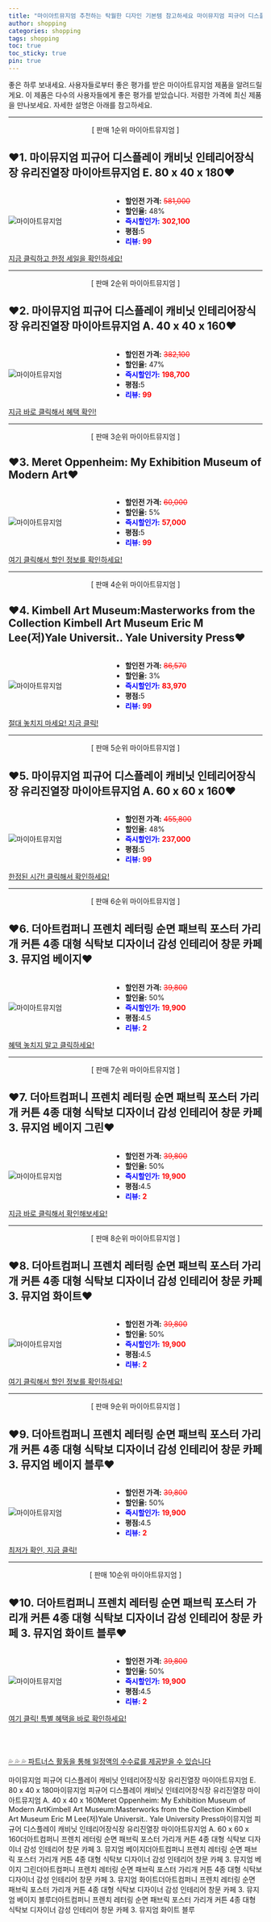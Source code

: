 ```yaml
---
title: "마이아트뮤지엄 추천하는 탁월한 디자인 기본템 참고하세요 마이뮤지엄 피규어 디스플레이 캐비닛 인테리어장식장"
author: shopping
categories: shopping
tags: shopping
toc: true
toc_sticky: true
pin: true
---
```

좋은 하루 보내세요. 사용자들로부터 좋은 평가를 받은 마이아트뮤지엄 제품을 알려드릴게요. 이 제품은 다수의 사용자들에게 좋은 평가를 받았습니다. 저렴한 가격에 최신 제품을 만나보세요. 자세한 설명은 아래를 참고하세요.

---
<p class="toplist" style="margin: 0 auto; display: block; width: fit-content;">[ 판매 1순위 마이아트뮤지엄 ]</p>

<h2><strong>❤️1. 마이뮤지엄 피규어 디스플레이 캐비닛 인테리어장식장 유리진열장 마이아트뮤지엄 E.  80 x 40 x 180❤️</strong></h2>

<div style="display: flex; align-items: center;">
    <div style="flex: 0.4;">
        <img src="https://thumbnail9.coupangcdn.com/thumbnails/remote/230x230ex/image/vendor_inventory/c292/deb69f5e97104e9b4ef3bfb99df7009202b64b111906f5ae863810c97963.jpg" alt="마이아트뮤지엄" style="max-width: 100%;">
    </div>
    <div style="flex: 0.6; margin-left: 10px;">
        <ul>
            <li><strong>할인전 가격:</strong> <del style="color: red;">581,000</del></li>
            <li><strong>할인율:</strong> 48%</li>
            <li><span style='color:blue'><strong>즉시할인가:</strong></span> <span style='color:red'><strong>302,100</strong></span></li>
            <li><strong>평점:</strong>5</li>
            <li><span style='color:blue'><strong>리뷰:</strong></span> <span style='color:red'><strong>99</strong></span></li>
        </ul>
    </div>
</div>
<div class="center">
    <a href="https://selin100587001.github.io?lptag=AF9450613&subid=githubio&pageKey=7623869941&traceid=V0-153&itemId=20218815575&vendorItemId=87308401381" class="myButton">
        지금 클릭하고 한정 세일을 확인하세요!
    </a>
</div>


---
<p class="toplist" style="margin: 0 auto; display: block; width: fit-content;">[ 판매 2순위 마이아트뮤지엄 ]</p>

<h2><strong>❤️2. 마이뮤지엄 피규어 디스플레이 캐비닛 인테리어장식장 유리진열장 마이아트뮤지엄 A. 40 x 40 x 160❤️</strong></h2>

<div style="display: flex; align-items: center;">
    <div style="flex: 0.4;">
        <img src="https://thumbnail6.coupangcdn.com/thumbnails/remote/230x230ex/image/vendor_inventory/22c9/d362897b8151cf4380d0794c560bce0d5d80d9c72eff28024d91c2f069dd.jpg" alt="마이아트뮤지엄" style="max-width: 100%;">
    </div>
    <div style="flex: 0.6; margin-left: 10px;">
        <ul>
            <li><strong>할인전 가격:</strong> <del style="color: red;">382,100</del></li>
            <li><strong>할인율:</strong> 47%</li>
            <li><span style='color:blue'><strong>즉시할인가:</strong></span> <span style='color:red'><strong>198,700</strong></span></li>
            <li><strong>평점:</strong>5</li>
            <li><span style='color:blue'><strong>리뷰:</strong></span> <span style='color:red'><strong>99</strong></span></li>
        </ul>
    </div>
</div>
<div class="center">
    <a href="https://selin100587001.github.io?lptag=AF9450613&subid=githubio&pageKey=7623869941&traceid=V0-153&itemId=20218815582&vendorItemId=87308401395" class="myButton">
        지금 바로 클릭해서 혜택 확인!
    </a>
</div>


---
<p class="toplist" style="margin: 0 auto; display: block; width: fit-content;">[ 판매 3순위 마이아트뮤지엄 ]</p>

<h2><strong>❤️3. Meret Oppenheim: My Exhibition Museum of Modern Art❤️</strong></h2>

<div style="display: flex; align-items: center;">
    <div style="flex: 0.4;">
        <img src="https://thumbnail6.coupangcdn.com/thumbnails/remote/230x230ex/image/vendor_inventory/069f/88b752405ef5a44ea03f26e1dcb23ab9ecf30db50b16ec3bfc15381f1a21.png" alt="마이아트뮤지엄" style="max-width: 100%;">
    </div>
    <div style="flex: 0.6; margin-left: 10px;">
        <ul>
            <li><strong>할인전 가격:</strong> <del style="color: red;">60,000</del></li>
            <li><strong>할인율:</strong> 5%</li>
            <li><span style='color:blue'><strong>즉시할인가:</strong></span> <span style='color:red'><strong>57,000</strong></span></li>
            <li><strong>평점:</strong>5</li>
            <li><span style='color:blue'><strong>리뷰:</strong></span> <span style='color:red'><strong>99</strong></span></li>
        </ul>
    </div>
</div>
<div class="center">
    <a href="https://selin100587001.github.io?lptag=AF9450613&subid=githubio&pageKey=7141303241&traceid=V0-153&itemId=17929724001&vendorItemId=85092044683" class="myButton">
        여기 클릭해서 할인 정보를 확인하세요!
    </a>
</div>


---
<p class="toplist" style="margin: 0 auto; display: block; width: fit-content;">[ 판매 4순위 마이아트뮤지엄 ]</p>

<h2><strong>❤️4. Kimbell Art Museum:Masterworks from the Collection Kimbell Art Museum Eric M Lee(저)Yale Universit.. Yale University Press❤️</strong></h2>

<div style="display: flex; align-items: center;">
    <div style="flex: 0.4;">
        <img src="https://thumbnail8.coupangcdn.com/thumbnails/remote/230x230ex/image/vendor_inventory/343c/db12f75a6421d6f264c039a7c502f5d673208979dd6e74f3135f7777ce4d.jpg" alt="마이아트뮤지엄" style="max-width: 100%;">
    </div>
    <div style="flex: 0.6; margin-left: 10px;">
        <ul>
            <li><strong>할인전 가격:</strong> <del style="color: red;">86,570</del></li>
            <li><strong>할인율:</strong> 3%</li>
            <li><span style='color:blue'><strong>즉시할인가:</strong></span> <span style='color:red'><strong>83,970</strong></span></li>
            <li><strong>평점:</strong>5</li>
            <li><span style='color:blue'><strong>리뷰:</strong></span> <span style='color:red'><strong>99</strong></span></li>
        </ul>
    </div>
</div>
<div class="center">
    <a href="https://selin100587001.github.io?lptag=AF9450613&subid=githubio&pageKey=7276545565&traceid=V0-153&itemId=18569171830&vendorItemId=85706378705" class="myButton">
        절대 놓치지 마세요! 지금 클릭!
    </a>
</div>


---
<p class="toplist" style="margin: 0 auto; display: block; width: fit-content;">[ 판매 5순위 마이아트뮤지엄 ]</p>

<h2><strong>❤️5. 마이뮤지엄 피규어 디스플레이 캐비닛 인테리어장식장 유리진열장 마이아트뮤지엄 A. 60 x 60 x 160❤️</strong></h2>

<div style="display: flex; align-items: center;">
    <div style="flex: 0.4;">
        <img src="https://thumbnail8.coupangcdn.com/thumbnails/remote/230x230ex/image/vendor_inventory/40b9/715829cd1cc4d0fb2d87751e10607ee99a325801ffc79c45a7e80847e7e5.jpg" alt="마이아트뮤지엄" style="max-width: 100%;">
    </div>
    <div style="flex: 0.6; margin-left: 10px;">
        <ul>
            <li><strong>할인전 가격:</strong> <del style="color: red;">455,800</del></li>
            <li><strong>할인율:</strong> 48%</li>
            <li><span style='color:blue'><strong>즉시할인가:</strong></span> <span style='color:red'><strong>237,000</strong></span></li>
            <li><strong>평점:</strong>5</li>
            <li><span style='color:blue'><strong>리뷰:</strong></span> <span style='color:red'><strong>99</strong></span></li>
        </ul>
    </div>
</div>
<div class="center">
    <a href="https://selin100587001.github.io?lptag=AF9450613&subid=githubio&pageKey=7623869941&traceid=V0-153&itemId=20218815578&vendorItemId=87308401388" class="myButton">
        한정된 시간! 클릭해서 확인하세요!
    </a>
</div>


---
<p class="toplist" style="margin: 0 auto; display: block; width: fit-content;">[ 판매 6순위 마이아트뮤지엄 ]</p>

<h2><strong>❤️6. 더아트컴퍼니 프렌치 레터링 순면 패브릭 포스터 가리개 커튼 4종 대형 식탁보 디자이너 감성 인테리어 창문 카페 3. 뮤지엄 베이지❤️</strong></h2>

<div style="display: flex; align-items: center;">
    <div style="flex: 0.4;">
        <img src="https://thumbnail8.coupangcdn.com/thumbnails/remote/230x230ex/image/vendor_inventory/e0c4/3a21a29593820aa59c27f80d6b2248d7fb9d7a3a764682ac73972d07339d.jpg" alt="마이아트뮤지엄" style="max-width: 100%;">
    </div>
    <div style="flex: 0.6; margin-left: 10px;">
        <ul>
            <li><strong>할인전 가격:</strong> <del style="color: red;">39,800</del></li>
            <li><strong>할인율:</strong> 50%</li>
            <li><span style='color:blue'><strong>즉시할인가:</strong></span> <span style='color:red'><strong>19,900</strong></span></li>
            <li><strong>평점:</strong>4.5</li>
            <li><span style='color:blue'><strong>리뷰:</strong></span> <span style='color:red'><strong>2</strong></span></li>
        </ul>
    </div>
</div>
<div class="center">
    <a href="https://selin100587001.github.io?lptag=AF9450613&subid=githubio&pageKey=8035286466&traceid=V0-153&itemId=22479760971&vendorItemId=90123893471" class="myButton">
        혜택 놓치지 말고 클릭하세요!
    </a>
</div>


---
<p class="toplist" style="margin: 0 auto; display: block; width: fit-content;">[ 판매 7순위 마이아트뮤지엄 ]</p>

<h2><strong>❤️7. 더아트컴퍼니 프렌치 레터링 순면 패브릭 포스터 가리개 커튼 4종 대형 식탁보 디자이너 감성 인테리어 창문 카페 3. 뮤지엄 베이지 그린❤️</strong></h2>

<div style="display: flex; align-items: center;">
    <div style="flex: 0.4;">
        <img src="https://thumbnail8.coupangcdn.com/thumbnails/remote/230x230ex/image/vendor_inventory/4c7f/b84ff4bf1ac17be4d1a0737f5581faee5204a8dd85fe1bd53f896f9a353f.jpg" alt="마이아트뮤지엄" style="max-width: 100%;">
    </div>
    <div style="flex: 0.6; margin-left: 10px;">
        <ul>
            <li><strong>할인전 가격:</strong> <del style="color: red;">39,800</del></li>
            <li><strong>할인율:</strong> 50%</li>
            <li><span style='color:blue'><strong>즉시할인가:</strong></span> <span style='color:red'><strong>19,900</strong></span></li>
            <li><strong>평점:</strong>4.5</li>
            <li><span style='color:blue'><strong>리뷰:</strong></span> <span style='color:red'><strong>2</strong></span></li>
        </ul>
    </div>
</div>
<div class="center">
    <a href="https://selin100587001.github.io?lptag=AF9450613&subid=githubio&pageKey=8035286466&traceid=V0-153&itemId=22479760725&vendorItemId=90123893579" class="myButton">
        지금 바로 클릭해서 확인해보세요!
    </a>
</div>


---
<p class="toplist" style="margin: 0 auto; display: block; width: fit-content;">[ 판매 8순위 마이아트뮤지엄 ]</p>

<h2><strong>❤️8. 더아트컴퍼니 프렌치 레터링 순면 패브릭 포스터 가리개 커튼 4종 대형 식탁보 디자이너 감성 인테리어 창문 카페 3. 뮤지엄 화이트❤️</strong></h2>

<div style="display: flex; align-items: center;">
    <div style="flex: 0.4;">
        <img src="https://thumbnail10.coupangcdn.com/thumbnails/remote/230x230ex/image/vendor_inventory/99e9/432bedaa58117894de57abcbda07f0a4efd2a205196f038a37c3c6c2aba7.jpg" alt="마이아트뮤지엄" style="max-width: 100%;">
    </div>
    <div style="flex: 0.6; margin-left: 10px;">
        <ul>
            <li><strong>할인전 가격:</strong> <del style="color: red;">39,800</del></li>
            <li><strong>할인율:</strong> 50%</li>
            <li><span style='color:blue'><strong>즉시할인가:</strong></span> <span style='color:red'><strong>19,900</strong></span></li>
            <li><strong>평점:</strong>4.5</li>
            <li><span style='color:blue'><strong>리뷰:</strong></span> <span style='color:red'><strong>2</strong></span></li>
        </ul>
    </div>
</div>
<div class="center">
    <a href="https://selin100587001.github.io?lptag=AF9450613&subid=githubio&pageKey=8035286466&traceid=V0-153&itemId=22479761243&vendorItemId=90123893440" class="myButton">
        여기 클릭해서 할인 정보를 확인하세요!
    </a>
</div>


---
<p class="toplist" style="margin: 0 auto; display: block; width: fit-content;">[ 판매 9순위 마이아트뮤지엄 ]</p>

<h2><strong>❤️9. 더아트컴퍼니 프렌치 레터링 순면 패브릭 포스터 가리개 커튼 4종 대형 식탁보 디자이너 감성 인테리어 창문 카페 3. 뮤지엄 베이지 블루❤️</strong></h2>

<div style="display: flex; align-items: center;">
    <div style="flex: 0.4;">
        <img src="https://thumbnail8.coupangcdn.com/thumbnails/remote/230x230ex/image/vendor_inventory/e3a1/e1df69306885020de25d6a3f57f16f7a8b2682e78f85dc9512eaaf09ef7b.jpg" alt="마이아트뮤지엄" style="max-width: 100%;">
    </div>
    <div style="flex: 0.6; margin-left: 10px;">
        <ul>
            <li><strong>할인전 가격:</strong> <del style="color: red;">39,800</del></li>
            <li><strong>할인율:</strong> 50%</li>
            <li><span style='color:blue'><strong>즉시할인가:</strong></span> <span style='color:red'><strong>19,900</strong></span></li>
            <li><strong>평점:</strong>4.5</li>
            <li><span style='color:blue'><strong>리뷰:</strong></span> <span style='color:red'><strong>2</strong></span></li>
        </ul>
    </div>
</div>
<div class="center">
    <a href="https://selin100587001.github.io?lptag=AF9450613&subid=githubio&pageKey=8035286466&traceid=V0-153&itemId=22479761233&vendorItemId=90123893655" class="myButton">
        최저가 확인, 지금 클릭!
    </a>
</div>


---
<p class="toplist" style="margin: 0 auto; display: block; width: fit-content;">[ 판매 10순위 마이아트뮤지엄 ]</p>

<h2><strong>❤️10. 더아트컴퍼니 프렌치 레터링 순면 패브릭 포스터 가리개 커튼 4종 대형 식탁보 디자이너 감성 인테리어 창문 카페 3. 뮤지엄 화이트 블루❤️</strong></h2>

<div style="display: flex; align-items: center;">
    <div style="flex: 0.4;">
        <img src="https://thumbnail9.coupangcdn.com/thumbnails/remote/230x230ex/image/vendor_inventory/9675/1a56fe990dfabb68b9d8da346e87b389317f1f37f20ac4d6ad2c256555a7.jpg" alt="마이아트뮤지엄" style="max-width: 100%;">
    </div>
    <div style="flex: 0.6; margin-left: 10px;">
        <ul>
            <li><strong>할인전 가격:</strong> <del style="color: red;">39,800</del></li>
            <li><strong>할인율:</strong> 50%</li>
            <li><span style='color:blue'><strong>즉시할인가:</strong></span> <span style='color:red'><strong>19,900</strong></span></li>
            <li><strong>평점:</strong>4.5</li>
            <li><span style='color:blue'><strong>리뷰:</strong></span> <span style='color:red'><strong>2</strong></span></li>
        </ul>
    </div>
</div>
<div class="center">
    <a href="https://selin100587001.github.io?lptag=AF9450613&subid=githubio&pageKey=8035286466&traceid=V0-153&itemId=22479761164&vendorItemId=90123892863" class="myButton">
        여기 클릭! 특별 혜택을 바로 확인하세요!
    </a>
</div>

<br><br><br>[💦 💦 💦 파트너스 활동을 통해 일정액의 수수료를 제공받을 수 있습니다](https://link.coupang.com/a/bcpT2c)<br><br>마이뮤지엄 피규어 디스플레이 캐비닛 인테리어장식장 유리진열장 마이아트뮤지엄 E.  80 x 40 x 180마이뮤지엄 피규어 디스플레이 캐비닛 인테리어장식장 유리진열장 마이아트뮤지엄 A. 40 x 40 x 160Meret Oppenheim: My Exhibition Museum of Modern ArtKimbell Art Museum:Masterworks from the Collection Kimbell Art Museum Eric M Lee(저)Yale Universit.. Yale University Press마이뮤지엄 피규어 디스플레이 캐비닛 인테리어장식장 유리진열장 마이아트뮤지엄 A. 60 x 60 x 160더아트컴퍼니 프렌치 레터링 순면 패브릭 포스터 가리개 커튼 4종 대형 식탁보 디자이너 감성 인테리어 창문 카페 3. 뮤지엄 베이지더아트컴퍼니 프렌치 레터링 순면 패브릭 포스터 가리개 커튼 4종 대형 식탁보 디자이너 감성 인테리어 창문 카페 3. 뮤지엄 베이지 그린더아트컴퍼니 프렌치 레터링 순면 패브릭 포스터 가리개 커튼 4종 대형 식탁보 디자이너 감성 인테리어 창문 카페 3. 뮤지엄 화이트더아트컴퍼니 프렌치 레터링 순면 패브릭 포스터 가리개 커튼 4종 대형 식탁보 디자이너 감성 인테리어 창문 카페 3. 뮤지엄 베이지 블루더아트컴퍼니 프렌치 레터링 순면 패브릭 포스터 가리개 커튼 4종 대형 식탁보 디자이너 감성 인테리어 창문 카페 3. 뮤지엄 화이트 블루